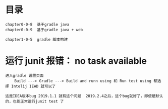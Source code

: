 
# 目录
    chapter0-0-8  基于gradle java
    chapter0-0-9  基于gradle java + web
    
    chapter1-0-5  gradle 脚本构建

#  运行 junit 报错： no task available 

    进入gradle 设置页面
        Build ---> Gradle ---> Build and runn using 和 Run test using 都选择 Intelij IEAD 就可以了
    
    这是IDEA版本bug 2019.1.1 就有这个问题  2019.2.4之后，这个bug就好了，即使是默认的，也能正常运行junit test 了



            
            
            
            
            
            
            
            
            
            
            
            
            
            
            
            
            
            
            
            
            
            
            
            
            
            
            
            
            
            
            
            
            
            
            
            
            
            
            
            
            
            
            
            
            
            
            
            
            
            
            
            
            
            
            
            
            
            
            
            
            
            
            
            
            
            